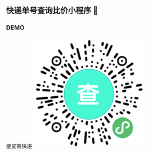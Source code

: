 ## 快递单号查询比价小程序 👋

<!--
**kuaidisdk/kuaidisdk** is a ✨ _special_ ✨ repository because its `README.md` (this file) appears on your GitHub profile.

Here are some ideas to get you started:

- 🔭 I’m currently working on ...
- 🌱 I’m currently learning ...
- 👯 I’m looking to collaborate on ...
- 🤔 I’m looking for help with ...
- 💬 Ask me about ...
- 📫 How to reach me: ...
- 😄 Pronouns: ...
- ⚡ Fun fact: ...
-->
### DEMO
便宜寄快递
<img src="https://github.com/kuaidisdk/kuaidisdk/blob/main/Snipaste.png" alt="image" width="300" height="300">

